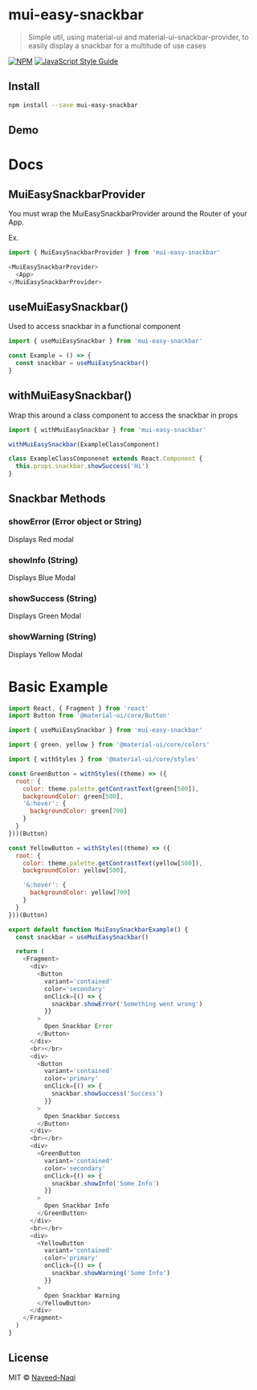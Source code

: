 # mui-easy-snackbar

> Simple util, using material-ui and material-ui-snackbar-provider, to easily display a snackbar for a multitude of use cases

[![NPM](https://img.shields.io/npm/v/mui-easy-snackbar.svg)](https://www.npmjs.com/package/mui-easy-snackbar) [![JavaScript Style Guide](https://img.shields.io/badge/code_style-standard-brightgreen.svg)](https://standardjs.com)

## Install

```bash
npm install --save mui-easy-snackbar
```

## Demo

# Docs

## MuiEasySnackbarProvider

You must wrap the MuiEasySnackbarProvider around the Router of your App.

Ex.

```js
import { MuiEasySnackbarProvider } from 'mui-easy-snackbar'

<MuiEasySnackbarProvider>
  <App>
</MuiEasySnackbarProvider>
```

## useMuiEasySnackbar()

Used to access snackbar in a functional component

```js
import { useMuiEasySnackbar } from 'mui-easy-snackbar'

const Example = () => {
  const snackbar = useMuiEasySnackbar()
}
```

## withMuiEasySnackbar()

Wrap this around a class component to access the snackbar in props

```js
import { withMuiEasySnackbar } from 'mui-easy-snackbar'

withMuiEasySnackbar(ExampleClassComponent)

class ExampleClassComponenet extends React.Component {
  this.props.snackbar.showSuccess('Hi')
}
```

## Snackbar Methods

### showError (Error object or String)

Displays Red modal

### showInfo (String)

Displays Blue Modal

### showSuccess (String)

Displays Green Modal

### showWarning (String)

Displays Yellow Modal

# Basic Example

```js
import React, { Fragment } from 'react'
import Button from '@material-ui/core/Button'

import { useMuiEasySnackbar } from 'mui-easy-snackbar'

import { green, yellow } from '@material-ui/core/colors'

import { withStyles } from '@material-ui/core/styles'

const GreenButton = withStyles((theme) => ({
  root: {
    color: theme.palette.getContrastText(green[500]),
    backgroundColor: green[500],
    '&:hover': {
      backgroundColor: green[700]
    }
  }
}))(Button)

const YellowButton = withStyles((theme) => ({
  root: {
    color: theme.palette.getContrastText(yellow[500]),
    backgroundColor: yellow[500],

    '&:hover': {
      backgroundColor: yellow[700]
    }
  }
}))(Button)

export default function MuiEasySnackbarExample() {
  const snackbar = useMuiEasySnackbar()

  return (
    <Fragment>
      <div>
        <Button
          variant='contained'
          color='secondary'
          onClick={() => {
            snackbar.showError('Something went wrong')
          }}
        >
          Open Snackbar Error
        </Button>
      </div>
      <br></br>
      <div>
        <Button
          variant='contained'
          color='primary'
          onClick={() => {
            snackbar.showSuccess('Success')
          }}
        >
          Open Snackbar Success
        </Button>
      </div>
      <br></br>
      <div>
        <GreenButton
          variant='contained'
          color='secondary'
          onClick={() => {
            snackbar.showInfo('Some Info')
          }}
        >
          Open Snackbar Info
        </GreenButton>
      </div>
      <br></br>
      <div>
        <YellowButton
          variant='contained'
          color='primary'
          onClick={() => {
            snackbar.showWarning('Some Info')
          }}
        >
          Open Snackbar Warning
        </YellowButton>
      </div>
    </Fragment>
  )
}
```

## License

MIT © [Naveed-Naqi](https://github.com/Naveed-Naqi)
